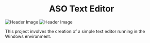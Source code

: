 # <div align="center"> **ASO Text Editor** </div>

![Header Image](https://headedforspace.com/wp-content/uploads/2024/04/textedit.png)
![Header Image](https://headedforspace.com/wp-content/uploads/2024/04/Heading.jpg)

This project involves the creation of a simple text editor running in the Windows environment.
